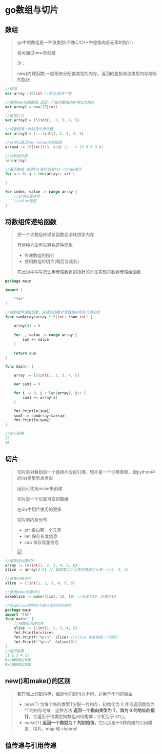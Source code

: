 # go数组与切片

## 数组

> go中的数组是一种值类型(不像C/C++中是指向首元素的指针)
>
> 也可通过new来创建
>
> 注：
>
> new(内建函数)一般用来分配值类型的内存，返回的是指向该类型内存地址的指针

```go
//声明
var array [10]int //默认值10个零

//使用new创建数组,返回一个指向数组内存地址的指针
var array1 = new([5]int)

//赋值方式
var array2 = [5]int{1, 2, 3, 4, 5}

//或者使用一种独特的语法糖
var array3 = [...]int{1, 2, 3, 4, 5}

//也可以通过key-value方式赋值
array4 := [5]int{3:3, 4:4} // --> [0 0 0 3 4]

//求数组长度
len(array)

//遍历数组 使用for循环或者for-range循环
for i:= 0; i < len(array); i++ {
    
}

for index, value := range array {
    //index是序号
    //value是值
}
```

## 将数组传递给函数

> 把一个大数组传递给函数会消耗很多内存
>
> 有两种方法可以避免这种现象
>
> * 传递数组的指针
> * 使用数组的切片(稍后会谈到)
>
> 在此段中写写怎么用传递数组的指针的方法实现将数组传递给函数

```go
package main

import (

	"fmt"
)

//将数组传递给函数，并通过函数计算数组中所有元素的和
func sumArray(array *[5]int) (sum int) {
	
	array[4] = 6
	
	for _, value := range array {
		sum += value
	}
    
	return sum
}

func main() {

	array := [5]int{1, 2, 3, 4, 5}

	var sum1 = 0

	for i := 0; i < len(array); i++ {
		sum1 += array[i]
	}

	fmt.Println(sum1)
	sum2 := sumArray(&array)
	fmt.Println(sum2)
}

//运行结果
15
16
```

## 切片

>切片是对数组的一个连续片段的引用。切片是一个引用类型，跟python中的list类型有点类似
>
>因此可使用make来创建
>
>切片是一个长度可变的数组
>
>在Go中切片使用的更多
>
>切片的内存分布
>
>* ptr 指向第一个元素
>* len 保存长度信息
>* cap 保存容量信息
>
>![](https://picture.nj-jay.com/7.2_fig7.2.png)

```go
//用数组创建切片
array := [6]int{1, 2, 3, 4, 5, 6}
slice := array[2:5] // 截取第二个元素到第四个元素-->[3, 4, 5]

//直接创建切片
slice := []int{1, 2, 3, 4, 5, 6}

//使用make创建切片
makeSlice := make([]int, 10, 10) //长度为10，容量为10
```

```go
//验证slice的地址与首元素的地址相同
package main
import "fmt"
func main() {
	//用数组创建切片
	slice := []int{1, 2, 3, 4, 5}
	fmt.Println(slice)
	fmt.Printf("%p\n", slice) //slice 本身就是一个指针
	fmt.Printf("%p\n", &slice[0])
}
//运行结果
[1 2 3 4 5]
0xc0000b2030
0xc0000b2030
```

## new()和make()的区别

> 都在堆上分配内存，但是他们的行为不同，适用于不同的类型
>
> * new(T) 为每个新的类型T分配一片内存，初始化为 0 并且返回类型为\*T的内存地址：这种方法 **返回一个指向类型为 T，值为 0 的地址的指针**，它适用于值类型如数组和结构体；它相当于 `&T{}`。
> * make(T) **返回一个类型为 T 的初始值**，它只适用于3种内建的引用类型：切片、map 和 channel

## 值传递与引用传递


